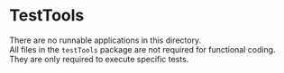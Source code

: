 # TestTools
There are no runnable applications in this directory.<br/>
All files in the `testTools` package are not required for functional coding. They are only required to execute 
specific tests.